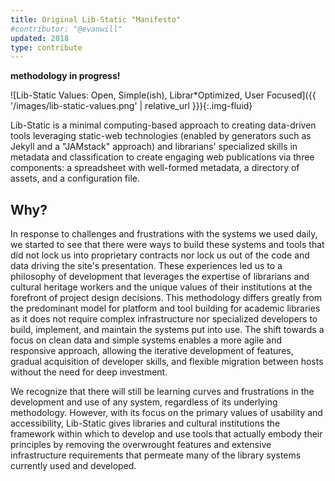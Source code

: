 ```yaml
---
title: Original Lib-Static "Manifesto"
#contributor: "@evanwill"
updated: 2018
type: contribute
---
```


**methodology in progress!**

![Lib-Static Values: Open, Simple(ish), Librar*Optimized, User Focused]({{ '/images/lib-static-values.png' | relative_url }}){:.img-fluid}

Lib-Static is a minimal computing-based approach to creating data-driven tools leveraging static-web technologies (enabled by generators such as Jekyll and a "JAMstack" approach) and librarians' specialized skills in metadata and classification to create engaging web publications via three components: a spreadsheet with well-formed metadata, a directory of assets, and a configuration file. 

## Why?

In response to challenges and frustrations with the systems we used daily, we started to see that there were ways to build these systems and tools that did not lock us into proprietary contracts nor lock us out of the code and data driving the site's presentation. 
These experiences led us to a philosophy of development that leverages the expertise of librarians and cultural heritage workers and the unique values of their institutions at the forefront of project design decisions.
This methodology differs greatly from the predominant model for platform and tool building for academic libraries as it does not require complex infrastructure nor specialized developers to build, implement, and maintain the systems put into use.
The shift towards a focus on clean data and simple systems enables a more agile and responsive approach, allowing the iterative development of features, gradual acquisition of developer skills, and flexible migration between hosts without the need for deep investment. 

We recognize that there will still be learning curves and frustrations in the development and use of any system, regardless of its underlying methodology. 
However, with its focus on the primary values of usability and accessibility, Lib-Static gives libraries and cultural institutions the framework within which to develop and use tools that actually embody their principles by removing the overwrought features and extensive infrastructure requirements that permeate many of the library systems currently used and developed.
